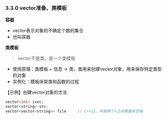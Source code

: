### 3.3.0 vector准备、类模板

**容器**  
* vector表示对象的不确定个数的集合
* 也叫容器

**类模板**  
> vector不是类，是一个类模板

* 使用原理：类模板 + 信息 → 类，类用来创建vector对象，用来保存特定类型的对象
* 实例化：模板床架类和函数的过程

【示例】创建vector对象的方法

```C++
vector<int> ivec;
vector<string> str;
vector<vector<string>> file     // C++11，早期两个>之间需要有空格
```

